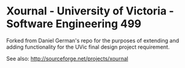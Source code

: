 Xournal - University of Victoria - Software Engineering 499
===========================================================

Forked from Daniel German's repo for the purposes of extending and adding functionality for the UVic final design project requirement.

See also: http://sourceforge.net/projects/xournal
